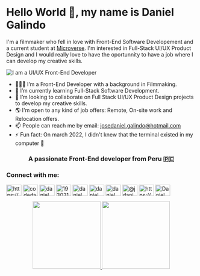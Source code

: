 # Hello World 👋, my name is Daniel Galindo

I'm a filmmaker who fell in love with Front-End Software Developement and a current student at [Microverse](https://www.microverse.org/). I'm interested in Full-Stack UI/UX Product Design and I would really love to have the oportunnity to have a job where I can develop my creative skills.

![I am a UI/UX Front-End Developer](https://pbs.twimg.com/profile_banners/1134228905576095744/1657913136/1500x500)

- 👨🏻‍💻 I’m a Front-End Developer with a background in Filmmaking.
- 🌱 I’m currently learning Full-Stack Software Development.
- 👯 I’m looking to collaborate on Full Stack UI/UX Product Design projects to develop my creative skills.
- 🌎 I'm open to any kind of job offers: Remote, On-site work and Relocation offers.
- 📫 People can reach me by email: josedaniel.galindo@hotmail.com
- ⚡ Fun fact: On march 2022, I didn't knew that the terminal existed in my computer 🤣

<h3 align="center">A passionate Front-End developer from Peru 🇵🇪</h3>

<h3 align="left">Connect with me:</h3>
<p align="left">
<a href="https://codepen.io/danigalindo10" target="blank"><img align="center" src="https://raw.githubusercontent.com/rahuldkjain/github-profile-readme-generator/master/src/images/icons/Social/codepen.svg" alt="https://codepen.io/danigalindo10" height="30" width="40" /></a>
<a href="https://twitter.com/codedanig" target="blank"><img align="center" src="https://raw.githubusercontent.com/rahuldkjain/github-profile-readme-generator/master/src/images/icons/Social/twitter.svg" alt="codedanig" height="30" width="40" /></a>
<a href="https://linkedin.com/in/daniel-galindo/" target="blank"><img align="center" src="https://raw.githubusercontent.com/rahuldkjain/github-profile-readme-generator/master/src/images/icons/Social/linked-in-alt.svg" alt="daniel galindo" height="30" width="40" /></a>
<a href="https://stackoverflow.com/users/19302145" target="blank"><img align="center" src="https://raw.githubusercontent.com/rahuldkjain/github-profile-readme-generator/master/src/images/icons/Social/stack-overflow.svg" alt="19302145" height="30" width="40" /></a>
<a href="https://fb.com/josedaniel.galindoromero.7" target="blank"><img align="center" src="https://raw.githubusercontent.com/rahuldkjain/github-profile-readme-generator/master/src/images/icons/Social/facebook.svg" alt="daniel galindo" height="30" width="40" /></a>
<a href="https://dribbble.com/Daniel_Galindo" target="blank"><img align="center" src="https://raw.githubusercontent.com/rahuldkjain/github-profile-readme-generator/master/src/images/icons/Social/dribbble.svg" alt="daniel galindo" height="30" width="40" /></a>
<a href="https://www.behance.net/danielgalindo16" target="blank"><img align="center" src="https://raw.githubusercontent.com/rahuldkjain/github-profile-readme-generator/master/src/images/icons/Social/behance.svg" alt="daniel galindo" height="30" width="40" /></a>
<a href="https://medium.com/@jdanielgalindo10" target="blank"><img align="center" src="https://raw.githubusercontent.com/rahuldkjain/github-profile-readme-generator/master/src/images/icons/Social/medium.svg" alt="@jdanielgalindo10" height="30" width="40" /></a>
<a href="https://www.hackerrank.com/josedaniel_gali1" target="blank"><img align="center" src="https://raw.githubusercontent.com/rahuldkjain/github-profile-readme-generator/master/src/images/icons/Social/hackerrank.svg" alt="https://www.hackerrank.com/josedaniel_gali1" height="30" width="40" /></a>
<a href="https://discordapp.com/users/703039593519513623/" target="blank"><img align="center" src="https://raw.githubusercontent.com/rahuldkjain/github-profile-readme-generator/master/src/images/icons/Social/discord.svg" alt="Daniel Galindo#5613" height="30" width="40" /></a>
</p>

<div align="center">
  <a href="https://github.com/danigalindo10">
  <img height="180em" src="https://github-readme-stats.vercel.app/api?username=danigalindo10&show_icons=true&theme=dracula&include_all_commits=true&count_private=true"/>
  <img height="180em" src="https://github-readme-stats.vercel.app/api/top-langs/?username=danigalindo10&theme=ayu-mirage&layout=compact"/>
</div>
